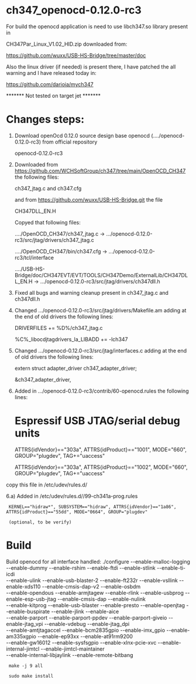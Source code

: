 # ch347_openocd-0.12.0-rc3

For build the openocd application is need to use libch347.so library present in

CH347Par_Linux_V1.02_HID.zip downloaded from:

https://github.com/wuxx/USB-HS-Bridge/tree/master/doc

Also the linux driver (if needed) is present there, I have patched the all warning
and I have released today in:

https://github.com/darioia/mych347



******* Not tested on target jet *******

# Changes steps:

1) Download openOcd 0.12.0 source design base openocd (..../openocd-0.12.0-rc3) from official repository

     openocd-0.12.0-rc3

2) Downloaded from https://github.com/WCHSoftGroup/ch347/tree/main/OpenOCD_CH347 the following files: 

     ch347_jtag.c and ch347.cfg
     
   and from https://github.com/wuxx/USB-HS-Bridge.git the file
   
     CH347DLL_EN.H
     
   Copyed that following files:
   
     ..../OpenOCD_CH347/ch347_jtag.c  -> .../openocd-0.12.0-rc3/src/jtag/drivers/ch347_jtag.c
     
     ..../OpenOCD_CH347/bin/ch347.cfg -> .../openocd-0.12.0-rc3/tcl/interface
     
     ..../USB-HS-Bridge/doc/CH347EVT/EVT/TOOLS/CH347Demo/ExternalLib/CH347DLL_EN.H -> .../openocd-0.12.0-rc3/src/jtag/drivers/ch347dll.h
     

3) Fixed all bugs and warning cleanup present in ch347_jtag.c and ch347dll.h

4) Changed .../openocd-0.12.0-rc3/src/jtag/drivers/Makefile.am adding at the end of old drivers the following lines:

     DRIVERFILES += %D%/ch347_jtag.c
     
     %C%_libocdjtagdrivers_la_LIBADD += -lch347

5) Changed .../openocd-0.12.0-rc3/src/jtag/interfaces.c adding at the end of old drivers the following lines:

     extern struct adapter_driver ch347_adapter_driver;
     
     &ch347_adapter_driver,

6) Added in .../openocd-0.12.0-rc3/contrib/60-openocd.rules the following lines:

     # Espressif USB JTAG/serial debug units
     
     ATTRS{idVendor}=="303a", ATTRS{idProduct}=="1001", MODE="660", GROUP="plugdev", TAG+="uaccess"
     
     ATTRS{idVendor}=="303a", ATTRS{idProduct}=="1002", MODE="660", GROUP="plugdev", TAG+="uaccess"
     
  copy this file in /etc/udev/rules.d/
  
6.a) Added in /etc/udev/rules.d//99-ch341a-prog.rules

     KERNEL=="hidraw*", SUBSYSTEM=="hidraw", ATTRS{idVendor}=="1a86", ATTRS{idProduct}=="55dd", MODE="0664", GROUP="plugdev"
     
     (optional, to be verify)
 
     
# Build 

Build openocd for all interface handled:
     ./configure  --enable-malloc-logging --enable-dummy --enable-rshim --enable-ftdi --enable-stlink --enable-ti-icdi \
     --enable-ulink --enable-usb-blaster-2 --enable-ft232r --enable-vsllink --enable-xds110 --enable-cmsis-dap-v2 --enable-osbdm \
     --enable-opendous --enable-armjtagew --enable-rlink --enable-usbprog --enable-esp-usb-jtag --enable-cmsis-dap --enable-nulink \
     --enable-kitprog --enable-usb-blaster --enable-presto --enable-openjtag --enable-buspirate --enable-jlink --enable-aice \
     --enable-parport --enable-parport-ppdev --enable-parport-giveio --enable-jtag_vpi --enable-vdebug --enable-jtag_dpi \
     --enable-amtjtagaccel --enable-bcm2835gpio --enable-imx_gpio --enable-am335xgpio --enable-ep93xx --enable-at91rm9200 \
     --enable-gw16012 --enable-sysfsgpio --enable-xlnx-pcie-xvc --enable-internal-jimtcl --enable-jimtcl-maintainer \
     --enable-internal-libjaylink --enable-remote-bitbang
     
     make -j 9 all
     
     sudo make install

